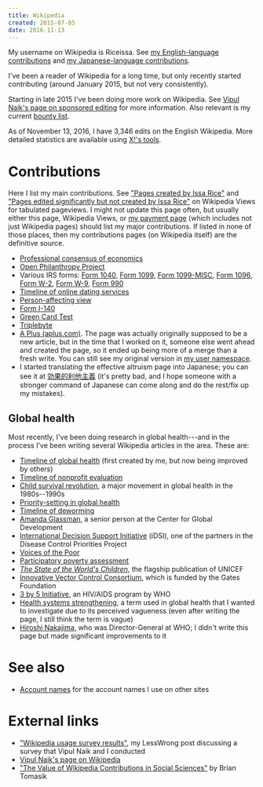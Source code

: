 ```yaml
---
title: Wikipedia
created: 2015-07-05
date: 2016-11-13
---
```


My username on Wikipedia is Riceissa.
See [my English-language contributions](https://en.wikipedia.org/wiki/Special:Contributions/Riceissa)
and [my Japanese-language contributions](https://ja.wikipedia.org/wiki/%E7%89%B9%E5%88%A5:%E6%8A%95%E7%A8%BF%E8%A8%98%E9%8C%B2/Riceissa).

I've been a reader of Wikipedia for a long time, but only recently started contributing (around January 2015, but not very consistently).

Starting in late 2015 I've been doing more work on Wikipedia.
See [Vipul Naik's page on sponsored editing](http://vipulnaik.com/sponsored-wikipedia-editing/) for more information.
Also relevant is my current [bounty list](https://github.com/vipulnaik/working-drafts/blob/master/contributor-lists/issa-list.mediawiki).

As of November 13, 2016, I have 3,346 edits on the English Wikipedia.
More detailed statistics are available using [X!'s tools](https://tools.wmflabs.org/xtools-ec/?user=Riceissa&project=en.wikipedia.org).

# Contributions

Here I list my main contributions.
See
["Pages created by Issa Rice"](http://wikipediaviews.org/displayviewsformultiplemonths.php?tag=Pages%20created%20by%20Issa%20Rice&language=en&allmonths=allmonths)
and
["Pages edited significantly but not created by Issa Rice"](http://wikipediaviews.org/displayviewsformultiplemonths.php?tag=Pages%20edited%20significantly%20but%20not%20created%20by%20Issa%20Rice&language=en&allmonths=allmonths)
on Wikipedia Views for tabulated pageviews.
I might not update this page often, but usually either this page, Wikipedia Views, or [my payment page](https://github.com/vipulnaik/working-drafts/blob/master/contributor-lists/issa-list.mediawiki) (which includes not just Wikipedia pages) should list my major contributions.
If listed in none of those places, then my contributions pages (on Wikipedia itself) are the definitive source.

- [Professional consensus of economics](https://en.wikipedia.org/wiki/Professional_consensus_of_economics)
- [Open Philanthropy Project](https://en.wikipedia.org/wiki/Open_Philanthropy_Project)
- Various IRS forms:
  [Form 1040](https://en.wikipedia.org/wiki/Form_1040),
  [Form 1099](https://en.wikipedia.org/wiki/Form_1099),
  [Form 1099-MISC](https://en.wikipedia.org/wiki/Form_1099-MISC),
  [Form 1096](https://en.wikipedia.org/wiki/Form_1096),
  [Form W-2](https://en.wikipedia.org/wiki/Form_W-2),
  [Form W-9](https://en.wikipedia.org/wiki/Form_W-9),
  [Form 990](https://en.wikipedia.org/wiki/Form_990)
- [Timeline of online dating services](https://en.wikipedia.org/wiki/Timeline_of_online_dating_services)
- [Person-affecting view](https://en.wikipedia.org/wiki/Person-affecting_view)
- [Form I-140](https://en.wikipedia.org/wiki/Form_I-140)
- [Green Card Test](https://en.wikipedia.org/wiki/Green_Card_Test)
- [Triplebyte](https://en.wikipedia.org/wiki/Triplebyte)
- [A Plus \(aplus\.com\)](https://en.wikipedia.org/wiki/A_Plus_(aplus.com)).
The page was actually originally supposed to be a new article, but in
the time that I worked on it, someone else went ahead and created the
page, so it ended up being more of a merge than a fresh write.
You can still see my original version in [my user namespace](https://en.wikipedia.org/wiki/User:Riceissa/A_Plus_%28website%29).
- I started translating the effective altruism page into Japanese;
you can see it at [効果的利他主義](https://ja.wikipedia.org/wiki/%E5%8A%B9%E6%9E%9C%E7%9A%84%E5%88%A9%E4%BB%96%E4%B8%BB%E7%BE%A9)
(it's pretty bad, and I hope someone with a stronger command of Japanese can
come along and do the rest/fix up my mistakes).

## Global health

Most recently, I've been doing research in global health---and in the process I've been writing several Wikipedia articles in the area.
These are:

- [Timeline of global health](https://en.wikipedia.org/wiki/Timeline_of_global_health) (first created by me, but now being improved by others)
- [Timeline of nonprofit evaluation](https://en.wikipedia.org/wiki/Timeline_of_nonprofit_evaluation)
- [Child survival revolution](https://en.wikipedia.org/wiki/Child_survival_revolution), a major movement in global health in the 1980s--1990s
- [Priority-setting in global health](https://en.wikipedia.org/wiki/Priority-setting_in_global_health)
- [Timeline of deworming](https://en.wikipedia.org/wiki/Timeline_of_deworming)
- [Amanda Glassman](https://en.wikipedia.org/wiki/Amanda_Glassman), a senior person at the Center for Global Development
- [International Decision Support Initiative](https://en.wikipedia.org/wiki/International_Decision_Support_Initiative) (iDSI), one of the partners in the Disease Control Priorities Project
- [Voices of the Poor](https://en.wikipedia.org/wiki/Voices_of_the_Poor)
- [Participatory poverty assessment](https://en.wikipedia.org/wiki/Participatory_poverty_assessment)
- *[The State of the World's Children](https://en.wikipedia.org/wiki/The_State_of_the_World%27s_Children)*, the flagship publication of UNICEF
- [Innovative Vector Control Consortium](https://en.wikipedia.org/wiki/Innovative_Vector_Control_Consortium), which is funded by the Gates Foundation
- [3 by 5 Initiative](https://en.wikipedia.org/wiki/3_by_5_Initiative), an HIV/AIDS program by WHO
- [Health systems strengthening](https://en.wikipedia.org/wiki/Health_systems_strengthening), a term used in global health that I wanted to investigate due to its perceived vagueness (even after writing the page, I still think the term is vague)
- [Hiroshi Nakajima](https://en.wikipedia.org/wiki/Hiroshi_Nakajima), who was Director-General at WHO; I didn't write this page but made significant improvements to it

# See also

* [Account names]() for the account names I use on other sites

# External links

- ["Wikipedia usage survey results"](http://lesswrong.com/r/discussion/lw/nru/wikipedia_usage_survey_results/), my LessWrong post discussing a survey that Vipul Naik and I conducted
- [Vipul Naik's page on Wikipedia](http://vipulnaik.com/wikipedia/)
- ["The Value of Wikipedia Contributions in Social Sciences"](http://reducing-suffering.org/the-value-of-wikipedia-contributions-in-social-sciences/) by Brian Tomasik
